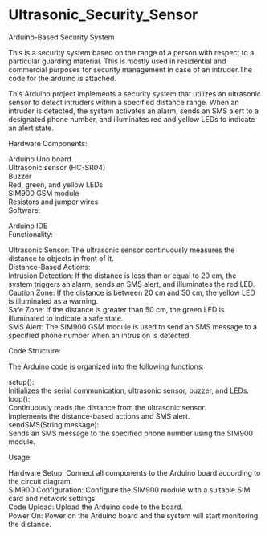 # Ultrasonic_Security_Sensor  

Arduino-Based Security System  

This is a security system based on the range of a person with respect to a particular guarding material. This is mostly used in residential and commercial purposes for security management in case of an intruder.The code for the arduino is attached.  

This Arduino project implements a security system that utilizes an ultrasonic sensor to detect intruders within a specified distance range. When an intruder is detected, the system activates an alarm, sends an SMS alert to a designated phone number, and illuminates red and yellow LEDs to indicate an alert state.  

Hardware Components:  

Arduino Uno board  
Ultrasonic sensor (HC-SR04)  
Buzzer  
Red, green, and yellow LEDs  
SIM900 GSM module  
Resistors and jumper wires  
Software:  

Arduino IDE  
Functionality:  

Ultrasonic Sensor: The ultrasonic sensor continuously measures the distance to objects in front of it.  
Distance-Based Actions:  
Intrusion Detection: If the distance is less than or equal to 20 cm, the system triggers an alarm, sends an SMS alert, and illuminates the red LED.  
Caution Zone: If the distance is between 20 cm and 50 cm, the yellow LED is illuminated as a warning.  
Safe Zone: If the distance is greater than 50 cm, the green LED is illuminated to indicate a safe state.  
SMS Alert: The SIM900 GSM module is used to send an SMS message to a specified phone number when an intrusion is detected.  

Code Structure:  

The Arduino code is organized into the following functions:  

setup():  
Initializes the serial communication, ultrasonic sensor, buzzer, and LEDs.  
loop():  
Continuously reads the distance from the ultrasonic sensor.  
Implements the distance-based actions and SMS alert.  
sendSMS(String message):  
Sends an SMS message to the specified phone number using the SIM900 module.  

Usage:  

Hardware Setup: Connect all components to the Arduino board according to the circuit diagram.  
SIM900 Configuration: Configure the SIM900 module with a suitable SIM card and network settings.  
Code Upload: Upload the Arduino code to the board.  
Power On: Power on the Arduino board and the system will start monitoring the distance.  
